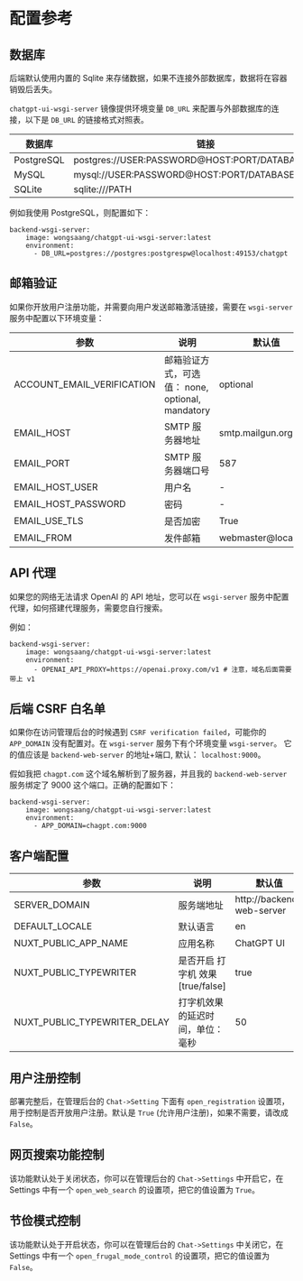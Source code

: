 # 配置参考

## 数据库

后端默认使用内置的 Sqlite 来存储数据，如果不连接外部数据库，数据将在容器销毁后丢失。

`chatgpt-ui-wsgi-server` 镜像提供环境变量 `DB_URL` 来配置与外部数据库的连接，以下是 `DB_URL` 的链接格式对照表。

| 数据库     | 链接                                             |
| ---------- | ------------------------------------------------ |
| PostgreSQL | postgres://USER:PASSWORD@HOST:PORT/DATABASE_NAME |
| MySQL      | mysql://USER:PASSWORD@HOST:PORT/DATABASE_NAME    |
| SQLite     | sqlite:///PATH                                   |

例如我使用 PostgreSQL，则配置如下：

```
backend-wsgi-server:
    image: wongsaang/chatgpt-ui-wsgi-server:latest
    environment:
      - DB_URL=postgres://postgres:postgrespw@localhost:49153/chatgpt
```

## 邮箱验证

如果你开放用户注册功能，并需要向用户发送邮箱激活链接，需要在 `wsgi-server` 服务中配置以下环境变量：

| 参数                       | 说明                                             | 默认值              |
| -------------------------- | ------------------------------------------------ | ------------------- |
| ACCOUNT_EMAIL_VERIFICATION | 邮箱验证方式，可选值： none, optional, mandatory | optional            |
| EMAIL_HOST                 | SMTP 服务器地址                                  | smtp.mailgun.org    |
| EMAIL_PORT                 | SMTP 服务器端口号                                | 587                 |
| EMAIL_HOST_USER            | 用户名                                           | -                   |
| EMAIL_HOST_PASSWORD        | 密码                                             | -                   |
| EMAIL_USE_TLS              | 是否加密                                         | True                |
| EMAIL_FROM                 | 发件邮箱                                         | webmaster@localhost |

## API 代理

如果您的网络无法请求 OpenAI 的 API 地址，您可以在 `wsgi-server` 服务中配置代理，如何搭建代理服务，需要您自行搜索。

例如：

```
backend-wsgi-server:
    image: wongsaang/chatgpt-ui-wsgi-server:latest
    environment:
      - OPENAI_API_PROXY=https://openai.proxy.com/v1 # 注意，域名后面需要带上 v1
```

## 后端 CSRF 白名单

如果你在访问管理后台的时候遇到 `CSRF verification failed`，可能你的 `APP_DOMAIN` 没有配置对。在 `wsgi-server` 服务下有个环境变量 `wsgi-server`。 它的值应该是 `backend-web-server` 的地址+端口, 默认： `localhost:9000`。

假如我把 `chagpt.com` 这个域名解析到了服务器，并且我的 `backend-web-server` 服务绑定了 9000 这个端口。正确的配置如下：

```
backend-wsgi-server:
    image: wongsaang/chatgpt-ui-wsgi-server:latest
    environment:
      - APP_DOMAIN=chagpt.com:9000
```

## 客户端配置

| 参数                         | 说明                             | 默认值                    |
| ---------------------------- | -------------------------------- | ------------------------- |
| SERVER_DOMAIN                | 服务端地址                       | http://backend-web-server |
| DEFAULT_LOCALE               | 默认语言                         | en                        |
| NUXT_PUBLIC_APP_NAME         | 应用名称                         | ChatGPT UI                |
| NUXT_PUBLIC_TYPEWRITER       | 是否开启 打字机 效果[true/false] | true                      |
| NUXT_PUBLIC_TYPEWRITER_DELAY | 打字机效果的延迟时间，单位：毫秒 | 50                        |

## 用户注册控制

部署完整后，在管理后台的 `Chat->Setting` 下面有 `open_registration` 设置项，用于控制是否开放用户注册。默认是 `True` (允许用户注册)，如果不需要，请改成 `False`。

## 网页搜索功能控制

该功能默认处于关闭状态，你可以在管理后台的 `Chat->Settings` 中开启它，在 Settings 中有一个 `open_web_search` 的设置项，把它的值设置为 `True`。

## 节俭模式控制

该功能默认处于开启状态，你可以在管理后台的 `Chat->Settings` 中关闭它，在 Settings 中有一个 `open_frugal_mode_control` 的设置项，把它的值设置为 `False`。
